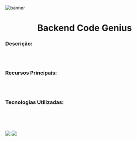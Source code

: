 ![banner](https://github.com/CodeGenius-Organization/CodeGenius/assets/111136206/8160f02a-d1bf-46b0-9016-0227155aa4aa)

<h1 align="center">Backend Code Genius</h1> 
<div>
<h3>Descrição:</h3><br><br>
<p>

</p>
<h3>Recursos Principais:</h3><br><br>
<p>

</p>
<h3>Tecnologias Utilizadas:</h3><br><br>
<p>


</p><br>
<div style="justify-content: space-around">
  <img src="https://img.shields.io/badge/Made%20with-Java-1f425f.svg">
  <img src="https://img.shields.io/badge/Made%20with-SpringBoot-1f425f.svg">
</div>
</div>
<br/><br/>
